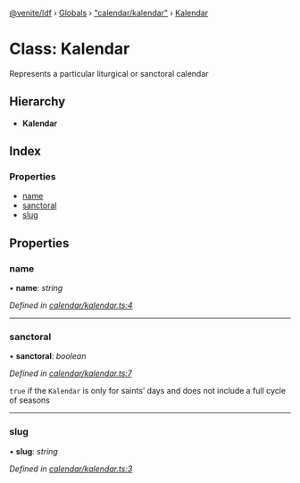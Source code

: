 [@venite/ldf](../README.md) › [Globals](../globals.md) › ["calendar/kalendar"](../modules/_calendar_kalendar_.md) › [Kalendar](_calendar_kalendar_.kalendar.md)

# Class: Kalendar

Represents a particular liturgical or sanctoral calendar

## Hierarchy

* **Kalendar**

## Index

### Properties

* [name](_calendar_kalendar_.kalendar.md#name)
* [sanctoral](_calendar_kalendar_.kalendar.md#sanctoral)
* [slug](_calendar_kalendar_.kalendar.md#slug)

## Properties

###  name

• **name**: *string*

*Defined in [calendar/kalendar.ts:4](https://github.com/gbj/venite/blob/414d51c3/ldf/src/calendar/kalendar.ts#L4)*

___

###  sanctoral

• **sanctoral**: *boolean*

*Defined in [calendar/kalendar.ts:7](https://github.com/gbj/venite/blob/414d51c3/ldf/src/calendar/kalendar.ts#L7)*

`true` if the `Kalendar` is only for saints’ days and does not include a full cycle of seasons

___

###  slug

• **slug**: *string*

*Defined in [calendar/kalendar.ts:3](https://github.com/gbj/venite/blob/414d51c3/ldf/src/calendar/kalendar.ts#L3)*
